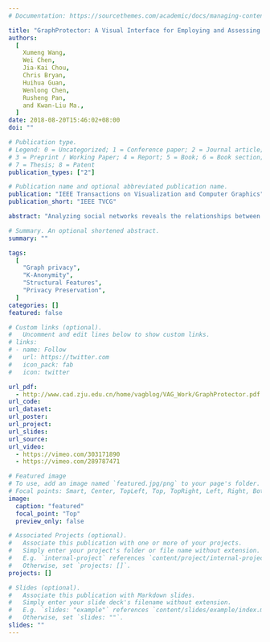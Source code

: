 ```yaml
---
# Documentation: https://sourcethemes.com/academic/docs/managing-content/

title: "GraphProtector: A Visual Interface for Employing and Assessing Multiple Privacy Preserving Graph Algorithms."
authors:
  [
    Xumeng Wang,
    Wei Chen,
    Jia-Kai Chou,
    Chris Bryan,
    Huihua Guan,
    Wenlong Chen,
    Rusheng Pan,
    and Kwan-Liu Ma.,
  ]
date: 2018-08-20T15:46:02+08:00
doi: ""

# Publication type.
# Legend: 0 = Uncategorized; 1 = Conference paper; 2 = Journal article;
# 3 = Preprint / Working Paper; 4 = Report; 5 = Book; 6 = Book section;
# 7 = Thesis; 8 = Patent
publication_types: ["2"]

# Publication name and optional abbreviated publication name.
publication: "IEEE Transactions on Visualization and Computer Graphics"
publication_short: "IEEE TVCG"

abstract: "Analyzing social networks reveals the relationships between individuals and groups in the data. However, such analysis can also lead to privacy exposure (whether intentionally or inadvertently): leaking the real-world identity of ostensibly anonymous individuals. Most sanitization strategies modify the graph's structure based on hypothesized tactics that an adversary would employ. While combining multiple anonymization schemes provides a more comprehensive privacy protection, deciding the appropriate set of techniques-along with evaluating how applying the strategies will affect the utility of the anonymized results-remains a significant challenge. To address this problem, we introduce GraphProtector, a visual interface that guides a user through a privacy preservation pipeline. GraphProtector enables multiple privacy protection schemes which can be simultaneously combined together as a hybrid approach. To demonstrate the effectiveness of GraphPro tector, we report several case studies and feedback collected from interviews with expert users in various scenarios."

# Summary. An optional shortened abstract.
summary: ""

tags:
  [
    "Graph privacy",
    "K-Anonymity",
    "Structural Features",
    "Privacy Preservation",
  ]
categories: []
featured: false

# Custom links (optional).
#   Uncomment and edit lines below to show custom links.
# links:
# - name: Follow
#   url: https://twitter.com
#   icon_pack: fab
#   icon: twitter

url_pdf:
  - http://www.cad.zju.edu.cn/home/vagblog/VAG_Work/GraphProtector.pdf
url_code:
url_dataset:
url_poster:
url_project:
url_slides:
url_source:
url_video:
  - https://vimeo.com/303171890
  - https://vimeo.com/289787471

# Featured image
# To use, add an image named `featured.jpg/png` to your page's folder.
# Focal points: Smart, Center, TopLeft, Top, TopRight, Left, Right, BottomLeft, Bottom, BottomRight.
image:
  caption: "featured"
  focal_point: "Top"
  preview_only: false

# Associated Projects (optional).
#   Associate this publication with one or more of your projects.
#   Simply enter your project's folder or file name without extension.
#   E.g. `internal-project` references `content/project/internal-project/index.md`.
#   Otherwise, set `projects: []`.
projects: []

# Slides (optional).
#   Associate this publication with Markdown slides.
#   Simply enter your slide deck's filename without extension.
#   E.g. `slides: "example"` references `content/slides/example/index.md`.
#   Otherwise, set `slides: ""`.
slides: ""
---
```

